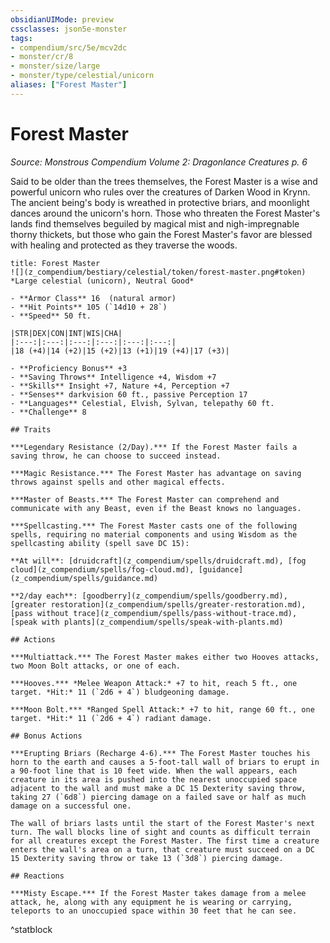 ```yaml
---
obsidianUIMode: preview
cssclasses: json5e-monster
tags:
- compendium/src/5e/mcv2dc
- monster/cr/8
- monster/size/large
- monster/type/celestial/unicorn
aliases: ["Forest Master"]
---
```

# Forest Master
*Source: Monstrous Compendium Volume 2: Dragonlance Creatures p. 6*  

Said to be older than the trees themselves, the Forest Master is a wise and powerful unicorn who rules over the creatures of Darken Wood in Krynn. The ancient being's body is wreathed in protective briars, and moonlight dances around the unicorn's horn. Those who threaten the Forest Master's lands find themselves beguiled by magical mist and nigh-impregnable thorny thickets, but those who gain the Forest Master's favor are blessed with healing and protected as they traverse the woods.

```ad-statblock
title: Forest Master
![](z_compendium/bestiary/celestial/token/forest-master.png#token)
*Large celestial (unicorn), Neutral Good*

- **Armor Class** 16  (natural armor)
- **Hit Points** 105 (`14d10 + 28`)
- **Speed** 50 ft.

|STR|DEX|CON|INT|WIS|CHA|
|:---:|:---:|:---:|:---:|:---:|:---:|
|18 (+4)|14 (+2)|15 (+2)|13 (+1)|19 (+4)|17 (+3)|

- **Proficiency Bonus** +3
- **Saving Throws** Intelligence +4, Wisdom +7
- **Skills** Insight +7, Nature +4, Perception +7
- **Senses** darkvision 60 ft., passive Perception 17
- **Languages** Celestial, Elvish, Sylvan, telepathy 60 ft.
- **Challenge** 8

## Traits

***Legendary Resistance (2/Day).*** If the Forest Master fails a saving throw, he can choose to succeed instead.

***Magic Resistance.*** The Forest Master has advantage on saving throws against spells and other magical effects.

***Master of Beasts.*** The Forest Master can comprehend and communicate with any Beast, even if the Beast knows no languages.

***Spellcasting.*** The Forest Master casts one of the following spells, requiring no material components and using Wisdom as the spellcasting ability (spell save DC 15):

**At will**: [druidcraft](z_compendium/spells/druidcraft.md), [fog cloud](z_compendium/spells/fog-cloud.md), [guidance](z_compendium/spells/guidance.md)

**2/day each**: [goodberry](z_compendium/spells/goodberry.md), [greater restoration](z_compendium/spells/greater-restoration.md), [pass without trace](z_compendium/spells/pass-without-trace.md), [speak with plants](z_compendium/spells/speak-with-plants.md)

## Actions

***Multiattack.*** The Forest Master makes either two Hooves attacks, two Moon Bolt attacks, or one of each.

***Hooves.*** *Melee Weapon Attack:* +7 to hit, reach 5 ft., one target. *Hit:* 11 (`2d6 + 4`) bludgeoning damage.

***Moon Bolt.*** *Ranged Spell Attack:* +7 to hit, range 60 ft., one target. *Hit:* 11 (`2d6 + 4`) radiant damage.

## Bonus Actions

***Erupting Briars (Recharge 4-6).*** The Forest Master touches his horn to the earth and causes a 5-foot-tall wall of briars to erupt in a 90-foot line that is 10 feet wide. When the wall appears, each creature in its area is pushed into the nearest unoccupied space adjacent to the wall and must make a DC 15 Dexterity saving throw, taking 27 (`6d8`) piercing damage on a failed save or half as much damage on a successful one.

The wall of briars lasts until the start of the Forest Master's next turn. The wall blocks line of sight and counts as difficult terrain for all creatures except the Forest Master. The first time a creature enters the wall's area on a turn, that creature must succeed on a DC 15 Dexterity saving throw or take 13 (`3d8`) piercing damage.

## Reactions

***Misty Escape.*** If the Forest Master takes damage from a melee attack, he, along with any equipment he is wearing or carrying, teleports to an unoccupied space within 30 feet that he can see.
```
^statblock